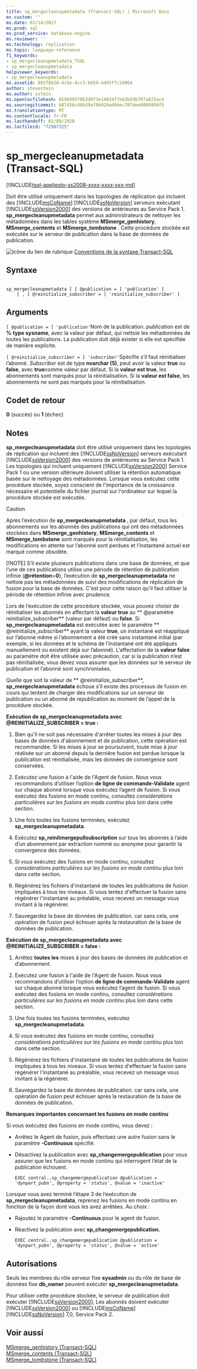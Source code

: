 ```yaml
---
title: sp_mergecleanupmetadata (Transact-SQL) | Microsoft Docs
ms.custom: ''
ms.date: 03/14/2017
ms.prod: sql
ms.prod_service: database-engine
ms.reviewer: ''
ms.technology: replication
ms.topic: language-reference
f1_keywords:
- sp_mergecleanupmetadata_TSQL
- sp_mergecleanupmetadata
helpviewer_keywords:
- sp_mergecleanupmetadata
ms.assetid: 892f8628-4cbe-4cc3-b959-ed45ffc24064
author: stevestein
ms.author: sstein
ms.openlocfilehash: 0196993f863d973e14834f7eb3b93b797a825ac4
ms.sourcegitcommit: b87d36c46b39af8b929ad94ec707dee8800950f5
ms.translationtype: MT
ms.contentlocale: fr-FR
ms.lasthandoff: 02/08/2020
ms.locfileid: "72907325"
---
```

# <a name="sp_mergecleanupmetadata-transact-sql"></a>sp_mergecleanupmetadata (Transact-SQL)
[!INCLUDE[tsql-appliesto-ss2008-xxxx-xxxx-xxx-md](../../includes/tsql-appliesto-ss2008-xxxx-xxxx-xxx-md.md)]

  Doit être utilisé uniquement dans les topologies de réplication qui incluent des [!INCLUDE[msCoName](../../includes/msconame-md.md)] [!INCLUDE[ssNoVersion](../../includes/ssnoversion-md.md)] serveurs exécutant [!INCLUDE[ssVersion2000](../../includes/ssversion2000-md.md)] des versions de antérieures au Service Pack 1. **sp_mergecleanupmetadata** permet aux administrateurs de nettoyer les métadonnées dans les tables système **MSmerge_genhistory**, **MSmerge_contents** et **MSmerge_tombstone** . Cette procédure stockée est exécutée sur le serveur de publication dans la base de données de publication.  
  
 ![Icône du lien de rubrique](../../database-engine/configure-windows/media/topic-link.gif "Icône du lien de rubrique") [Conventions de la syntaxe Transact-SQL](../../t-sql/language-elements/transact-sql-syntax-conventions-transact-sql.md)  
  
## <a name="syntax"></a>Syntaxe  
  
```  
  
sp_mergecleanupmetadata [ [ @publication = ] 'publication' ]  
    [ , [ @reinitialize_subscriber = ] 'reinitialize_subscriber' ]  
```  
  
## <a name="arguments"></a>Arguments  
`[ @publication = ] 'publication'`Nom de la publication. *publication* est de **%** **type sysname**, avec la valeur par défaut, qui nettoie les métadonnées de toutes les publications. La publication doit déjà exister si elle est spécifiée de manière explicite.  
  
`[ @reinitialize_subscriber = ] 'subscriber'`Spécifie s’il faut réinitialiser l’abonné. *Subscriber* est de type **nvarchar (5)**, peut avoir la valeur **true** ou **false**, avec **true**comme valeur par défaut. Si la **valeur est true**, les abonnements sont marqués pour la réinitialisation. Si la **valeur est false**, les abonnements ne sont pas marqués pour la réinitialisation.  
  
## <a name="return-code-values"></a>Codet de retour  
 **0** (succès) ou **1** (échec)  
  
## <a name="remarks"></a>Notes  
 **sp_mergecleanupmetadata** doit être utilisé uniquement dans les topologies de réplication qui incluent des [!INCLUDE[ssNoVersion](../../includes/ssnoversion-md.md)] serveurs exécutant [!INCLUDE[ssVersion2000](../../includes/ssversion2000-md.md)] des versions de antérieures au Service Pack 1. Les topologies qui incluent uniquement [!INCLUDE[ssVersion2000](../../includes/ssversion2000-md.md)] Service Pack 1 ou une version ultérieure doivent utiliser la rétention automatique basée sur le nettoyage des métadonnées. Lorsque vous exécutez cette procédure stockée, soyez conscient de l'importance de la croissance nécessaire et potentielle du fichier journal sur l'ordinateur sur lequel la procédure stockée est exécutée.  
  
> [!CAUTION]
>  Après l’exécution de **sp_mergecleanupmetadata** , par défaut, tous les abonnements sur les abonnés des publications qui ont des métadonnées stockées dans **MSmerge_genhistory**, **MSmerge_contents** et **MSmerge_tombstone** sont marqués pour la réinitialisation, les modifications en attente sur l’abonné sont perdues et l’instantané actuel est marqué comme obsolète.  
> 
> [!NOTE]
>  S’il existe plusieurs publications dans une base de données, et que l’une de ces publications utilise une période de rétention de publication infinie (**\@rétention**=**0**), l’exécution de **sp_mergecleanupmetadata** ne nettoie pas les métadonnées de suivi des modifications de réplication de fusion pour la base de données. C'est pour cette raison qu'il faut utiliser la période de rétention infinie avec prudence.  
  
 Lors de l’exécution de cette procédure stockée, vous pouvez choisir de réinitialiser les abonnés en affectant la **valeur true** au ** \@paramètre reinitialize_subscriber** (valeur par défaut) ou **false**. Si **sp_mergecleanupmetadata** est exécutée avec le paramètre ** \@reinitialize_subscriber** ayant la valeur **true**, un instantané est réappliqué sur l’abonné même si l’abonnement a été créé sans instantané initial (par exemple, si les données et le schéma de l’instantané ont été appliqués manuellement ou existent déjà sur l’abonné). L’affectation de la **valeur false** au paramètre doit être utilisée avec précaution, car si la publication n’est pas réinitialisée, vous devez vous assurer que les données sur le serveur de publication et l’abonné sont synchronisées.  
  
 Quelle que soit la valeur de ** \@reinitialize_subscriber**, **sp_mergecleanupmetadata** échoue s’il existe des processus de fusion en cours qui tentent de charger des modifications sur un serveur de publication ou un abonné de republication au moment de l’appel de la procédure stockée.  
  
 **Exécution de sp_mergecleanupmetadata avec \@REINITIALIZE_SUBSCRIBER = true :**  
  
1.  Bien qu'il ne soit pas nécessaire d'arrêter toutes les mises à jour des bases de données d'abonnement et de publication, cette opération est recommandée. Si les mises à jour se poursuivent, toute mise à jour réalisée sur un abonné depuis la dernière fusion est perdue lorsque la publication est réinitialisée, mais les données de convergence sont conservées.  
  
2.  Exécutez une fusion à l'aide de l'Agent de fusion. Nous vous recommandons d’utiliser l’option **de ligne de commande-Validate** agent sur chaque abonné lorsque vous exécutez l’agent de fusion. Si vous exécutez des fusions en mode continu, consultez *considérations particulières sur les fusions en mode continu* plus loin dans cette section.  
  
3.  Une fois toutes les fusions terminées, exécutez **sp_mergecleanupmetadata**.  
  
4.  Exécutez **sp_reinitmergepullsubscription** sur tous les abonnés à l’aide d’un abonnement par extraction nommé ou anonyme pour garantir la convergence des données.  
  
5.  Si vous exécutez des fusions en mode continu, consultez *considérations particulières sur les fusions en mode continu* plus loin dans cette section.  
  
6.  Régénérez les fichiers d'instantané de toutes les publications de fusion impliquées à tous les niveaux. Si vous tentez d'effectuer la fusion sans régénérer l'instantané au préalable, vous recevez un message vous invitant à la régénérer.  
  
7.  Sauvegardez la base de données de publication. car sans cela, une opération de fusion peut échouer après la restauration de la base de données de publication.  
  
 **Exécution de sp_mergecleanupmetadata avec \@REINITIALIZE_SUBSCRIBER = false :**  
  
1.  Arrêtez **toutes les** mises à jour des bases de données de publication et d’abonnement.  
  
2.  Exécutez une fusion à l'aide de l'Agent de fusion. Nous vous recommandons d’utiliser l’option **de ligne de commande-Validate** agent sur chaque abonné lorsque vous exécutez l’agent de fusion. Si vous exécutez des fusions en mode continu, consultez *considérations particulières sur les fusions en mode continu* plus loin dans cette section.  
  
3.  Une fois toutes les fusions terminées, exécutez **sp_mergecleanupmetadata**.  
  
4.  Si vous exécutez des fusions en mode continu, consultez *considérations particulières sur les fusions en mode continu* plus loin dans cette section.  
  
5.  Régénérez les fichiers d'instantané de toutes les publications de fusion impliquées à tous les niveaux. Si vous tentez d'effectuer la fusion sans régénérer l'instantané au préalable, vous recevez un message vous invitant à la régénérer.  
  
6.  Sauvegardez la base de données de publication. car sans cela, une opération de fusion peut échouer après la restauration de la base de données de publication.  

 **Remarques importantes concernant les fusions en mode continu**  
  
 Si vous exécutez des fusions en mode continu, vous devez :  
  
-   Arrêtez le Agent de fusion, puis effectuez une autre fusion sans le paramètre **-Continuous** spécifié.  
  
-   Désactivez la publication avec **sp_changemergepublication** pour vous assurer que les fusions en mode continu qui interrogent l’état de la publication échouent.  
  
    ```  
    EXEC central..sp_changemergepublication @publication = 'dynpart_pubn', @property = 'status', @value = 'inactive'  
    ```  
  
 Lorsque vous avez terminé l’étape 3 de l’exécution de **sp_mergecleanupmetadata**, reprenez les fusions en mode continu en fonction de la façon dont vous les avez arrêtées. Au choix :   
  
-   Rajoutez le paramètre **-Continuous** pour le agent de fusion.  
  
-   Réactivez la publication avec **sp_changemergepublication.**  
  
    ```  
    EXEC central..sp_changemergepublication @publication = 'dynpart_pubn', @property = 'status', @value = 'active'  
    ```  
  
## <a name="permissions"></a>Autorisations  
 Seuls les membres du rôle serveur fixe **sysadmin** ou du rôle de base de données fixe **db_owner** peuvent exécuter **sp_mergecleanupmetadata**.  
  
 Pour utiliser cette procédure stockée, le serveur de publication doit exécuter [!INCLUDE[ssVersion2000](../../includes/ssversion2000-md.md)], Les abonnés doivent exécuter [!INCLUDE[ssVersion2000](../../includes/ssversion2000-md.md)] ou [!INCLUDE[msCoName](../../includes/msconame-md.md)] [!INCLUDE[ssNoVersion](../../includes/ssnoversion-md.md)] 7,0, Service Pack 2.  
  
## <a name="see-also"></a>Voir aussi  
 [MSmerge_genhistory &#40;Transact-SQL&#41;](../../relational-databases/system-tables/msmerge-genhistory-transact-sql.md)   
 [MSmerge_contents &#40;Transact-SQL&#41;](../../relational-databases/system-tables/msmerge-contents-transact-sql.md)   
 [MSmerge_tombstone &#40;Transact-SQL&#41;](../../relational-databases/system-tables/msmerge-tombstone-transact-sql.md)  
  
  
